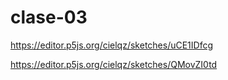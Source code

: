 # clase-03

https://editor.p5js.org/cielqz/sketches/uCE1IDfcg

https://editor.p5js.org/cielqz/sketches/QMovZI0td
